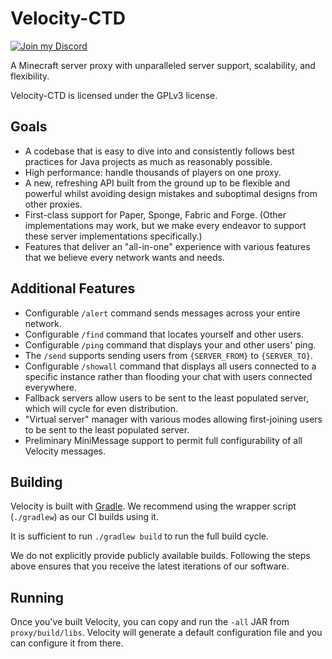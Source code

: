 # Velocity-CTD

[![Join my Discord](https://media3.giphy.com/media/v1.Y2lkPTc5MGI3NjExdG5sdGgwazRwYjh4djdsdXJwcHR5ajZrNGE2NDBvcTUzdXltbHp1cCZlcD12MV9pbnRlcm5hbF9naWZfYnlfaWQmY3Q9Zw/fGIwpaCrtkFdHVksSu/giphy.gif)](https://discord.gg/beer)

A Minecraft server proxy with unparalleled server support, scalability,
and flexibility.

Velocity-CTD is licensed under the GPLv3 license.

## Goals

* A codebase that is easy to dive into and consistently follows best practices
  for Java projects as much as reasonably possible.
* High performance: handle thousands of players on one proxy.
* A new, refreshing API built from the ground up to be flexible and powerful
  whilst avoiding design mistakes and suboptimal designs from other proxies.
* First-class support for Paper, Sponge, Fabric and Forge. (Other implementations
  may work, but we make every endeavor to support these server implementations
  specifically.)
* Features that deliver an "all-in-one" experience with various features that
  we believe every network wants and needs.

## Additional Features

* Configurable `/alert` command sends messages across your entire network.
* Configurable `/find` command that locates yourself and other users.
* Configurable `/ping` command that displays your and other users' ping.
* The `/send` supports sending users from `{SERVER_FROM}` to `{SERVER_TO}`.
* Configurable `/showall` command that displays all users connected to a specific
  instance rather than flooding your chat with users connected everywhere.
* Fallback servers allow users to be sent to the least populated server,
  which will cycle for even distribution.
* "Virtual server" manager with various modes allowing first-joining
  users to be sent to the least populated server.
* Preliminary MiniMessage support to permit full configurability of all Velocity
  messages.

## Building

Velocity is built with [Gradle](https://gradle.org). We recommend using the
wrapper script (`./gradlew`) as our CI builds using it.

It is sufficient to run `./gradlew build` to run the full build cycle.

We do not explicitly provide publicly available builds. Following the steps
above ensures that you receive the latest iterations of our software.

## Running

Once you've built Velocity, you can copy and run the `-all` JAR from
`proxy/build/libs`. Velocity will generate a default configuration file
and you can configure it from there.
